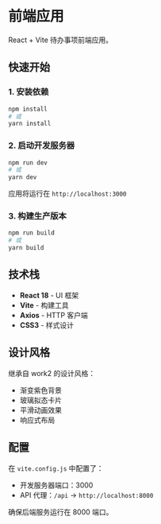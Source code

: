 # 前端应用

React + Vite 待办事项前端应用。

## 快速开始

### 1. 安装依赖

```bash
npm install
# 或
yarn install
```

### 2. 启动开发服务器

```bash
npm run dev
# 或
yarn dev
```

应用将运行在 `http://localhost:3000`

### 3. 构建生产版本

```bash
npm run build
# 或
yarn build
```

## 技术栈

- **React 18** - UI 框架
- **Vite** - 构建工具
- **Axios** - HTTP 客户端
- **CSS3** - 样式设计

## 设计风格

继承自 work2 的设计风格：
- 渐变紫色背景
- 玻璃拟态卡片
- 平滑动画效果
- 响应式布局

## 配置

在 `vite.config.js` 中配置了：
- 开发服务器端口：3000
- API 代理：`/api` -> `http://localhost:8000`

确保后端服务运行在 8000 端口。

